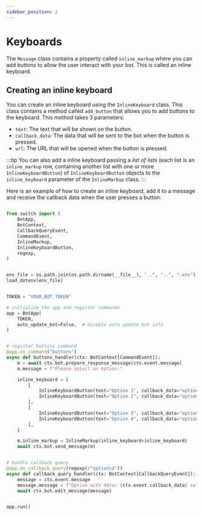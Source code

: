 ```yaml
---
sidebar_position: 2
---
```


# Keyboards

The `Message` class contains a property called `inline_markup` where you can add buttons to allow the user interact with your bot. This is called an inline keyboard.

## Creating an inline keyboard

You can create an inline keyboard using the `InlineKeyboard` class. This class contains a method called `add_button` that allows you to add buttons to the keyboard. This method takes 3 parameters:

- `text`: The text that will be shown on the button.
- `callback_data`: The data that will be sent to the bot when the button is pressed.
- `url`: The URL that will be opened when the button is pressed.

:::tip
You can also add a inline keyboard passing a *list of lists* (each list is an `inline_markup` row, containing another list with one or more `InlineKeyboardButton`) of `InlineKeyboardButton` objects to the `inline_keyboard` parameter of the `InlineMarkup` class.
:::

Here is an example of how to create an inline keyboard, add it to a message and receive the callback data when the user presses a button:

```python

from switch import (
    BotApp,
    BotContext,
    CallbackQueryEvent,
    CommandEvent,
    InlineMarkup,
    InlineKeyboardButton,
    regexp,
)


env_file = os.path.join(os.path.dirname(__file__), "..", "..", ".env")
load_dotenv(env_file)


TOKEN = "YOUR_BOT_TOKEN"

# initialize the app and register commands
app = BotApp(
    TOKEN,
    auto_update_bot=False,  # disable auto update bot info
)


# register buttons command
@app.on_command("buttons")
async def buttons_handler(ctx: BotContext[CommandEvent]):
    m = await ctx.bot.prepare_response_message(ctx.event.message)
    m.message = f"Please select an option:"

    inline_keyboard = [
        [
            InlineKeyboardButton(text="Option 1", callback_data="option1"),
            InlineKeyboardButton(text="Option 2", callback_data="option2"),
        ],
        [
            InlineKeyboardButton(text="Option 3", callback_data="option3"),
            InlineKeyboardButton(text="Option 4", callback_data="option4"),
        ],
    ]

    m.inline_markup = InlineMarkup(inline_keyboard=inline_keyboard)
    await ctx.bot.send_message(m)


# handle callback query
@app.on_callback_query(regexp(r"option\d"))
async def callback_query_handler(ctx: BotContext[CallbackQueryEvent]):
    message = ctx.event.message
    message.message = f"Option with data: {ctx.event.callback_data} selected!"
    await ctx.bot.edit_message(message)


app.run()

